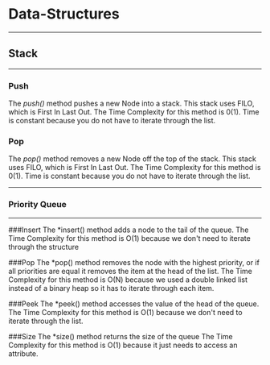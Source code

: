 # Data-Structures
-------------------
## Stack
-------------------
### Push
The *push()* method pushes a new Node into a stack. This stack uses FILO, which is First In Last Out.
The Time Complexity for this method is 0(1). Time is constant because you do not have to iterate through the list.

### Pop
The *pop()* method removes a new Node off the top of the stack. This stack uses FILO, which is First In Last Out.
The Time Complexity for this method is 0(1). Time is constant because you do not have to iterate through the list.

-------------------
### Priority Queue
-------------------

###Insert
The *insert() method adds a node to the tail of the queue.
The Time Complexity for this method is O(1) because we don't need to iterate through the structure

###Pop
The *pop() method removes the node with the highest priority, or if all priorities are equal it removes the item at the head of the list.
The Time Complexity for this method is O(N) because we used a double linked list instead of a binary heap so it has to iterate through each item.

###Peek
The *peek() method accesses the value of the head of the queue.
The Time Complexity for this method is O(1) because we don't need to iterate through the list.

###Size
The *size() method returns the size of the queue
The Time Complexity for this method is O(1) because it just needs to access an attribute.

